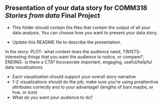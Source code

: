 ## Presentation of your data story for COMM318 _Stories from data_ Final Project

* This folder should contain the files that contain the output of all your data analysis. You can choose how you want to present your data story.


* Update this README file to describe the presentation.


In the story: PLOT- what context does the audience need, TWISTS- interesting things that you want the audience to notice, or compare?, ENDING- is there a CTA?
Incorporate important, engaging, useful/helpful data visualizations 
* Each visualization should support your overall story narrative
* 1-2 visualizations should do the job; make sure you're using preattentive attributes correctly and to your advantage! (lengths of bars maybe, or hue, or size)
* What do you want your audience to do?


